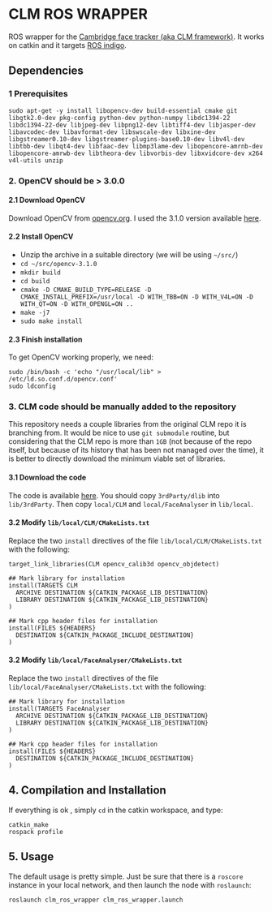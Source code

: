 # CLM ROS WRAPPER

ROS wrapper for the [Cambridge face tracker (aka CLM framework)](https://github.com/TadasBaltrusaitis/CLM-framework). 
It works on catkin and it targets [ROS indigo](http://wiki.ros.org/indigo).

## Dependencies

### 1 Prerequisites

```
sudo apt-get -y install libopencv-dev build-essential cmake git libgtk2.0-dev pkg-config python-dev python-numpy libdc1394-22 libdc1394-22-dev libjpeg-dev libpng12-dev libtiff4-dev libjasper-dev libavcodec-dev libavformat-dev libswscale-dev libxine-dev libgstreamer0.10-dev libgstreamer-plugins-base0.10-dev libv4l-dev libtbb-dev libqt4-dev libfaac-dev libmp3lame-dev libopencore-amrnb-dev libopencore-amrwb-dev libtheora-dev libvorbis-dev libxvidcore-dev x264 v4l-utils unzip
```

### 2. OpenCV should be > 3.0.0

#### 2.1 Download OpenCV

Download OpenCV from [opencv.org](opencv.org). I used the 3.1.0 version available [here](https://github.com/Itseez/opencv/archive/3.1.0.zip).

#### 2.2 Install OpenCV

 * Unzip the archive in a suitable directory (we will be using `~/src/`)
 * `cd ~/src/opencv-3.1.0`
 * `mkdir build`
 * `cd build`
 * `cmake -D CMAKE_BUILD_TYPE=RELEASE -D CMAKE_INSTALL_PREFIX=/usr/local -D WITH_TBB=ON -D WITH_V4L=ON -D WITH_QT=ON -D WITH_OPENGL=ON ..`
 * `make -j7`
 * `sudo make install`

#### 2.3 Finish installation

To get OpenCV working properly, we need:

```
sudo /bin/bash -c 'echo "/usr/local/lib" > /etc/ld.so.conf.d/opencv.conf'
sudo ldconfig
```

### 3. CLM code should be manually added to the repository

This repository needs a couple libraries from the original CLM repo it is branching from. It would be nice to use `git submodule` routine, but considering that the CLM repo is more than `1GB` (not because of the repo itself, but because of its history that has been not managed over the time), it is better to directly download the minimum viable set of libraries.

#### 3.1 Download the code

The code is available [here](https://github.com/TadasBaltrusaitis/CLM-framework/tree/master/lib). You should copy `3rdParty/dlib` into `lib/3rdParty`. Then copy `local/CLM` and `local/FaceAnalyser` in `lib/local`.

#### 3.2 Modify `lib/local/CLM/CMakeLists.txt`

Replace the two `install` directives of the file `lib/local/CLM/CMakeLists.txt` with the following:

```
target_link_libraries(CLM opencv_calib3d opencv_objdetect)

## Mark library for installation
install(TARGETS CLM
  ARCHIVE DESTINATION ${CATKIN_PACKAGE_LIB_DESTINATION}
  LIBRARY DESTINATION ${CATKIN_PACKAGE_LIB_DESTINATION}
)

## Mark cpp header files for installation
install(FILES ${HEADERS} 
  DESTINATION ${CATKIN_PACKAGE_INCLUDE_DESTINATION}
)
```

#### 3.2 Modify `lib/local/FaceAnalyser/CMakeLists.txt`

Replace the two `install` directives of the file `lib/local/FaceAnalyser/CMakeLists.txt` with the following:

```
## Mark library for installation
install(TARGETS FaceAnalyser
  ARCHIVE DESTINATION ${CATKIN_PACKAGE_LIB_DESTINATION}
  LIBRARY DESTINATION ${CATKIN_PACKAGE_LIB_DESTINATION}
)

## Mark cpp header files for installation
install(FILES ${HEADERS} 
  DESTINATION ${CATKIN_PACKAGE_INCLUDE_DESTINATION}
)
```

## 4. Compilation and Installation

If everything is ok , simply `cd` in the catkin workspace, and type:

```
catkin_make
rospack profile
```

## 5. Usage

The default usage is pretty simple. Just be sure that there is a `roscore` instance in your local network, and then launch the node with `roslaunch`:

```
roslaunch clm_ros_wrapper clm_ros_wrapper.launch
```
